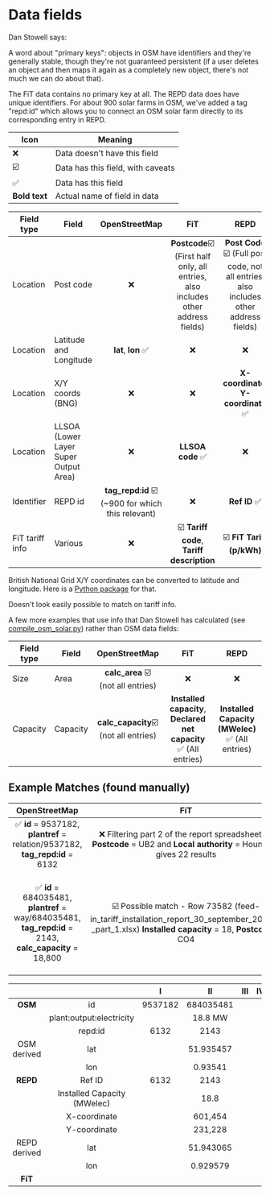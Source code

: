 Data fields
========

Dan Stowell says:

A word about "primary keys": objects in OSM have identifiers and they're generally stable, though they're not guaranteed persistent (if a user deletes an object and then maps it again as a completely new object, there's not much we can do about that).

The FiT data contains no primary key at all. The REPD data does have unique identifiers. For about 900 solar farms in OSM, we've added a tag "repd:id" which allows you to connect an OSM solar farm directly to its corresponding entry in REPD.

| Icon | Meaning |
| ---  | --- |
| :x:  | Data doesn't have this field |
| :ballot_box_with_check: | Data has this field, with caveats |
| ✅ | Data has this field |
|**Bold text** | Actual name of field in data |

| Field type | Field | OpenStreetMap | FiT | REPD
|---|---|:---:|:---:|:---:|
| Location | Post code | :x: | **Postcode**:ballot_box_with_check: (First half only, all entries, also includes other address fields) | **Post Code** :ballot_box_with_check: (Full post code, not all entries, also includes other address fields)|
| Location | Latitude and Longitude | **lat**, **lon** ✅ | :x: | :x: |
| Location| X/Y coords (BNG)| :x: | :x: | **X-coordinate**, **Y-coordinate** ✅ |
| Location | LLSOA (Lower Layer Super Output Area) | :x: | **LLSOA code** ✅ | :x: |
| Identifier|REPD id | **tag_repd:id** :ballot_box_with_check: (~900 for which this relevant) | :x: | **Ref ID** ✅|
| FiT tariff info | Various | :x: | :ballot_box_with_check: **Tariff code**, **Tariff description**| :ballot_box_with_check: **FiT Tariff (p/kWh)**

British National Grid X/Y coordinates can be converted to latitude and longitude. Here is a [Python package](https://pypi.org/project/bng-latlon/) for that.

Doesn't look easily possible to match on tariff info.

A few more examples that use info that Dan Stowell has calculated (see [compile_osm_solar.py](open-street-maps/solarpv-osm-uk-data-20191117/dan_stowell_osm_analysis/compile_osm_solar.py)) rather than OSM data fields:

| Field type | Field | OpenStreetMap | FiT | REPD
|---|---|:---:|:---:|:---:|
| Size| Area | **calc_area** :ballot_box_with_check: (not all entries) | :x:| :x:|
| Capacity| Capacity | **calc_capacity**:ballot_box_with_check: (not all entries)| **Installed capacity**, **Declared net capacity** ✅ (All entries)| **Installed Capacity (MWelec)** ✅ (All entries) |


Example Matches (found manually)
---------

| OpenStreetMap | FiT | REPD |
|:---:|:---:|:---:|
| ✅ **id** = 9537182, **plantref** = relation/9537182, **tag_repd:id** = 6132 | :x: Filtering part 2 of the report spreadsheet by **Postcode** = UB2 and **Local authority** = Hounslow gives 22 results | ✅**Ref ID** = 6132 |
| ✅ **id** = 684035481, **plantref** = way/684035481, **tag_repd:id** = 2143, **calc_capacity** = 18,800| :ballot_box_with_check: Possible match - Row 73582 (feed-in_tariff_installation_report_30_september_2019_-_part_1.xlsx) **Installed capacity** = 18, **Postcode** = CO4| ✅ **Ref ID** = 2143, **Installed Capacity (MWelec)** = 18.8, **Post Code** = CO4 5NW|

| |  | I | II | III | IV | V |
|:---:|:---:|:---:|:---:|:---:|:---:|:---:|
| **OSM** | id | 9537182 | 684035481| | | |
|  | plant:output:electricity |  | 18.8 MW| | | |
|  | repd:id  | 6132 |2143 | | | |
| OSM derived | lat |  | 51.935457| | | |
| | lon |  |0.93541 | | | |
| **REPD** | Ref ID  | 6132 | 2143| | | |
|  | Installed Capacity (MWelec)  |  | 18.8| | | |
|  | X-coordinate  |  |601,454 | | | |
|  | Y-coordinate  |  |231,228 | | | |
| REPD derived | lat  |  | 51.943065| | | |
| | lon  |  |0.929579 | | | |
| **FiT**|   |  | | | | |
